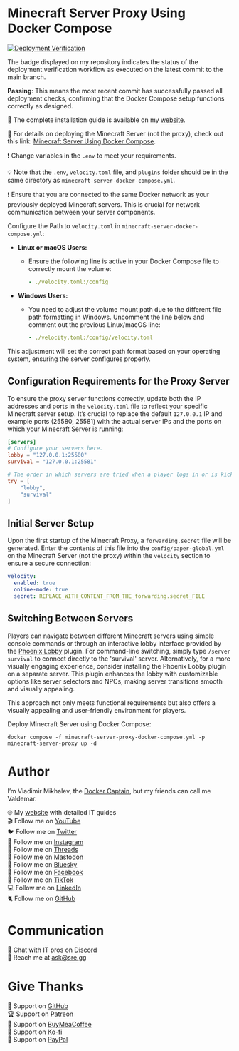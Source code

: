 # Minecraft Server Proxy Using Docker Compose

[![Deployment Verification](https://github.com/heyvaldemar/minecraft-server-proxy-docker-compose/actions/workflows/00-deployment-verification.yml/badge.svg)](https://github.com/heyvaldemar/minecraft-server-proxy-docker-compose/actions)

The badge displayed on my repository indicates the status of the deployment verification workflow as executed on the latest commit to the main branch.

**Passing**: This means the most recent commit has successfully passed all deployment checks, confirming that the Docker Compose setup functions correctly as designed.

📙 The complete installation guide is available on my [website](https://www.heyvaldemar.com/install-minecraft-server-proxy-using-docker-compose/).

📗 For details on deploying the Minecraft Server (not the proxy), check out this link: [Minecraft Server Using Docker Compose](https://github.com/heyvaldemar/minecraft-server-docker-compose/).

❗ Change variables in the `.env` to meet your requirements.

💡 Note that the `.env`, `velocity.toml` file, and `plugins` folder should be in the same directory as `minecraft-server-docker-compose.yml`.

❗ Ensure that you are connected to the same Docker network as your previously deployed Minecraft servers. This is crucial for network communication between your server components.

Configure the Path to `velocity.toml` in `minecraft-server-docker-compose.yml`:

   - **Linux or macOS Users:**
     - Ensure the following line is active in your Docker Compose file to correctly mount the volume:

       ```yaml
       - ./velocity.toml:/config
       ```

   - **Windows Users:**
     - You need to adjust the volume mount path due to the different file path formatting in Windows. Uncomment the line below and comment out the previous Linux/macOS line:

       ```yaml
       - ./velocity.toml:/config/velocity.toml
       ```

   This adjustment will set the correct path format based on your operating system, ensuring the server configures properly.

## Configuration Requirements for the Proxy Server

To ensure the proxy server functions correctly, update both the IP addresses and ports in the `velocity.toml` file to reflect your specific Minecraft server setup. It’s crucial to replace the default `127.0.0.1` IP and example ports (25580, 25581) with the actual server IPs and the ports on which your Minecraft Server is running:

```toml
[servers]
# Configure your servers here.
lobby = "127.0.0.1:25580"
survival = "127.0.0.1:25581"

# The order in which servers are tried when a player logs in or is kicked from a server.
try = [
    "lobby",
    "survival"
]
```

## Initial Server Setup

Upon the first startup of the Minecraft Proxy, a `forwarding.secret` file will be generated. Enter the contents of this file into the `config/paper-global.yml` on the Minecraft Server (not the proxy) within the `velocity` section to ensure a secure connection:

```yaml
velocity:
  enabled: true
  online-mode: true
  secret: REPLACE_WITH_CONTENT_FROM_THE_forwarding.secret_FILE
```

## Switching Between Servers

Players can navigate between different Minecraft servers using simple console commands or through an interactive lobby interface provided by the [Phoenix Lobby](https://www.myphoenixstore.com/en/items/phoenix-lobby) plugin. For command-line switching, simply type `/server survival` to connect directly to the 'survival' server. Alternatively, for a more visually engaging experience, consider installing the Phoenix Lobby plugin on a separate server. This plugin enhances the lobby with customizable options like server selectors and NPCs, making server transitions smooth and visually appealing.

This approach not only meets functional requirements but also offers a visually appealing and user-friendly environment for players.

Deploy Minecraft Server using Docker Compose:

`docker compose -f minecraft-server-proxy-docker-compose.yml -p minecraft-server-proxy up -d`

# Author

I’m Vladimir Mikhalev, the [Docker Captain](https://www.docker.com/captains/vladimir-mikhalev/), but my friends can call me Valdemar.

🌐 My [website](https://www.heyvaldemar.com/) with detailed IT guides\
🎬 Follow me on [YouTube](https://www.youtube.com/channel/UCf85kQ0u1sYTTTyKVpxrlyQ?sub_confirmation=1)\
🐦 Follow me on [Twitter](https://twitter.com/heyValdemar)\
🎨 Follow me on [Instagram](https://www.instagram.com/heyvaldemar/)\
🧵 Follow me on [Threads](https://www.threads.net/@heyvaldemar)\
🐘 Follow me on [Mastodon](https://mastodon.social/@heyvaldemar)\
🧊 Follow me on [Bluesky](https://bsky.app/profile/heyvaldemar.bsky.social)\
🎸 Follow me on [Facebook](https://www.facebook.com/heyValdemarFB/)\
🎥 Follow me on [TikTok](https://www.tiktok.com/@heyvaldemar)\
💻 Follow me on [LinkedIn](https://www.linkedin.com/in/heyvaldemar/)\
🐈 Follow me on [GitHub](https://github.com/heyvaldemar)

# Communication

👾 Chat with IT pros on [Discord](https://discord.gg/AJQGCCBcqf)\
📧 Reach me at ask@sre.gg

# Give Thanks

💎 Support on [GitHub](https://github.com/sponsors/heyValdemar)\
🏆 Support on [Patreon](https://www.patreon.com/heyValdemar)\
🥤 Support on [BuyMeaCoffee](https://www.buymeacoffee.com/heyValdemar)\
🍪 Support on [Ko-fi](https://ko-fi.com/heyValdemar)\
💖 Support on [PayPal](https://www.paypal.com/paypalme/heyValdemarCOM)
